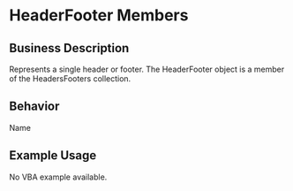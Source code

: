 # HeaderFooter Members

## Business Description
Represents a single header or footer. The HeaderFooter object is a member of the HeadersFooters collection.

## Behavior
Name

## Example Usage
No VBA example available.